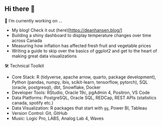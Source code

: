 ## Hi there 👋

<!--
**deanhansen/deanhansen** is a ✨ _special_ ✨ repository because its `README.md` (this file) appears on your GitHub profile.

Here are some ideas to get you started:

- 🔭 I’m currently working on ...
- 🌱 I’m currently learning ...
- 👯 I’m looking to collaborate on ...
- 🤔 I’m looking for help with ...
- 💬 Ask me about ...
- 📫 How to reach me: ...
- 😄 Pronouns: ...
- ⚡ Fun fact: ...
-->

🔭 I’m currently working on ...
  - My blog! Check it out (here)[https://deanhansen.blog/]
  - Building a shiny dashboard to display temperature changes over time across Canada
  - Measuring how inflation has affected fresh fruit and vegetable prices
  - Writing a guide to skip over the basics of ggplot2 and get to the heart of making great data visualizations

🛠 Technical Toolkit
  - Core Stack: R (tidyverse, apache arrow, quarto, package development), Python (pandas, numpy, ibis, scikit-learn, tensorflow, pytorch), SQL (oracle, postgresql), dbt, Snowflake, Docker
  - Developer Tools: RStudio, Oracle 19c, pgAdmin 4, Positron, VS Code
  - Data Platforms: PostgreSQL, Oracle SQL, REDCap, REST APIs (statistics canada, spotify etc.)
  - Data Visualization: R packages that start with `gg`, Power BI, Tableau
  - Version Control: Git, GitHub
  - Music: Logic Pro, LABS, Analog Lab 4, Waves
